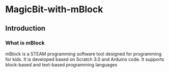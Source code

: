 # MagicBit-with-mBlock
## Introduction
### What is mBlock
mBlock is a STEAM programming software tool designed for programming for kids. It is developed based on Scratch 3.0 and Arduino code.  It supports block-based and text-based programming languages

